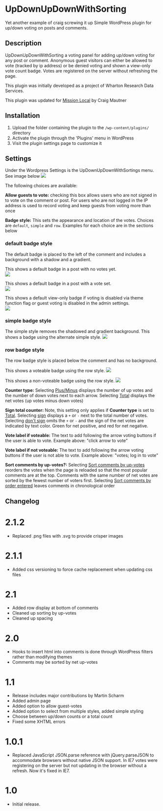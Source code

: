 # UpDownUpDownWithSorting #

Yet another example of craig screwing it up
Simple WordPress plugin for up/down voting on posts and comments.

## Description ##

UpDownUpDownWithSorting a voting panel for adding up/down voting
for any post or comment. Anonymous guest visitors can either be allowed to vote
(tracked by ip address) or be denied voting and shown a view-only vote count
badge. Votes are registered on the server without refreshing the page.

This plugin was initially developed as a project of Wharton Research Data Services.

This plugin was updated for [Mission Local](http://missionlocal.org) by Craig
Mautner

## Installation ##

1. Upload the folder containing the plugin to the `/wp-content/plugins/` directory
1. Activate the plugin through the 'Plugins' menu in WordPress
1. Visit the plugin settings page to customize it

## Settings ##

Under the Wordpress Settings is the UpDownUpDownWithSortings menu. See image below
![](screenshot-5.png)

The following choices are available:

**Allow guests to vote:** checking this box allows users who are not signed in
to vote on the comment or post. For users who are not logged in the IP address is
used to record voting and keep guests from voting more than once

**Badge style:** This sets the appearance and location of the votes. Choices
are `default`, `simple` and `row`. Examples for each choice are in the
sections below

### default badge style ###

The default badge is placed to the left of the comment and includes a background
with a shadow and a gradient.

This shows a default badge in a post with no votes yet.<br>
![](screenshot-1.png)

This shows a default badge in a post with a vote set.<br>
![](screenshot-2.png)

This shows a default view-only badge if voting is disabled via theme function flag or guest voting is disabled in the admin settings.<br>
![](screenshot-3.png)

### simple badge style ###

The simple style removes the shadowed and gradient background. This shows a badge using the alternate simple style.
![](screenshot-4.png)

### row badge style ###

The row badge style is placed below the comment and has no background.

This shows a voteable badge using the row style.
![](screenshot-row-vote.png)

This shows a non-voteable badge using the row style.
![](screenshot-row-no-vote.png)

**Counter type:** Selecting <u>Plus/Minus</u> displays the number of up votes and the number of down votes next to each arrow. Selecting <u>Total</u> displays the net votes (up votes minus down votes)

**Sign total counter:** Note, this setting only applies if **Counter type** is set to <u>Total</u>. Selecting <u>sign</u> displays a `+` or `-` next to the total number of votes. Selecting <u>don't sign</u> omits the `+` or `-` and the sign of the net votes are indicated by text color. Green for net positive, and red for net negative.

**Vote label if voteable:** The text to add following the arrow voting buttons if
the user is able to vote. Example above: "click arrow to vote"

**Vote label if not voteable:** The text to add following the arrow voting buttons
if the user is not able to vote. Example above: "votes; log in to vote"

**Sort comments by up-votes?:** Selecting <u>Sort comments by up-votes</u> reorders the votes when the page is reloaded so that the most popular comments are at the top. Comments with the same number of net votes are sorted by the fewest number of voters first. Selecting <u>Sort comments by order entered</u> leaves comments in chronological order

## Changelog ##

# 2.1.2 #
* Replaced .png files with .svg to provide crisper images

# 2.1.1 #
* Added css versioning to force cache replacement when updating css files

# 2.1 #
* Added row display at bottom of comments
* Cleaned up sorting by up-votes
* Cleaned up spacing

# 2.0 #
* Hooks to insert html into comments is done through WordPress filters rather than modifying themes
* Comments may be sorted by net up-votes

# 1.1 #
* Release includes major contributions by Martin Scharm
* Added admin page
* Added option to allow guest-votes
* Added option to select from multiple styles, added simple styling
* Choose between up/down counts or a total count
* Fixed some XHTML errors

# 1.0.1 #
* Replaced JavaScript JSON.parse reference with jQuery.parseJSON to accommodate browsers without native JSON support. In IE7 votes were registering on the server but not updating in the browser without a refresh. Now it's fixed in IE7.

# 1.0 #
* Initial release.

